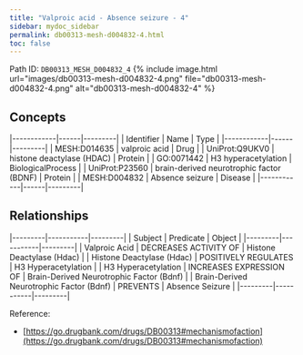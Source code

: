 ```yaml
---
title: "Valproic acid - Absence seizure - 4"
sidebar: mydoc_sidebar
permalink: db00313-mesh-d004832-4.html
toc: false 
---
```



Path ID: `DB00313_MESH_D004832_4`
{% include image.html url="images/db00313-mesh-d004832-4.png" file="db00313-mesh-d004832-4.png" alt="db00313-mesh-d004832-4" %}

## Concepts

|------------|------|---------|
| Identifier | Name | Type    |
|------------|------|---------|
| MESH:D014635 | valproic acid | Drug |
| UniProt:Q9UKV0 | histone deactylase (HDAC) | Protein |
| GO:0071442 | H3 hyperacetylation | BiologicalProcess |
| UniProt:P23560 | brain-derived neurotrophic factor (BDNF) | Protein |
| MESH:D004832 | Absence seizure | Disease |
|------------|------|---------|

## Relationships

|---------|-----------|---------|
| Subject | Predicate | Object  |
|---------|-----------|---------|
| Valproic Acid | DECREASES ACTIVITY OF | Histone Deactylase (Hdac) |
| Histone Deactylase (Hdac) | POSITIVELY REGULATES | H3 Hyperacetylation |
| H3 Hyperacetylation | INCREASES EXPRESSION OF | Brain-Derived Neurotrophic Factor (Bdnf) |
| Brain-Derived Neurotrophic Factor (Bdnf) | PREVENTS | Absence Seizure |
|---------|-----------|---------|

Reference: 
  - [https://go.drugbank.com/drugs/DB00313#mechanismofaction](https://go.drugbank.com/drugs/DB00313#mechanismofaction)
